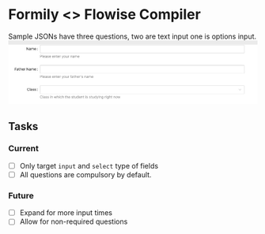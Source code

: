 # Formily <> Flowise Compiler

Sample JSONs have three questions, two are text input one is options input.
![](./formily-form.png)

## Tasks

### Current

- [ ] Only target `input` and `select` type of fields
- [ ] All questions are compulsory by default.

### Future

- [ ] Expand for more input times
- [ ] Allow for non-required questions
